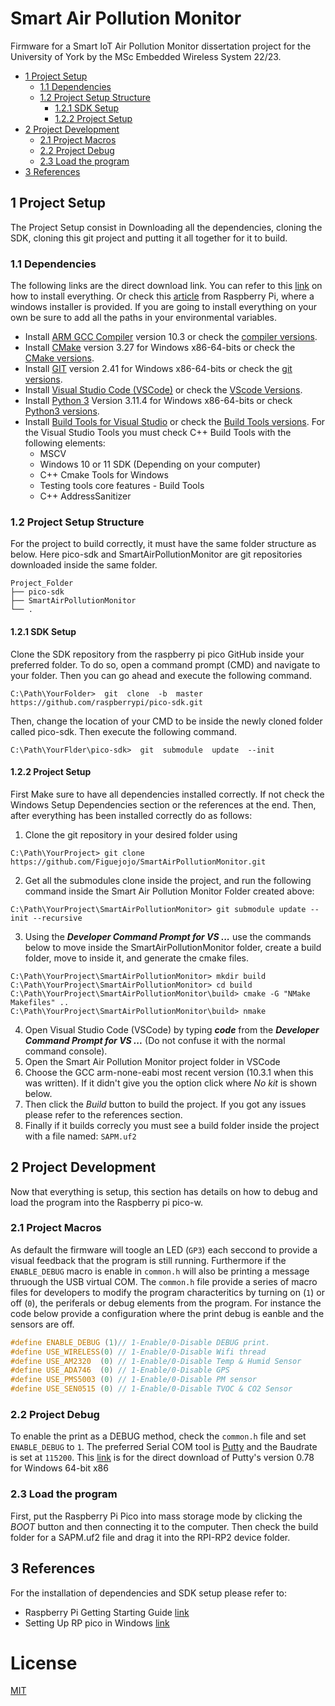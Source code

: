 # Smart Air Pollution Monitor
Firmware for a Smart IoT Air Pollution Monitor dissertation project for the University of York by the MSc Embedded Wireless System 22/23.
- [1 Project Setup](#ProjectSetup)
    - [1.1 Dependencies](#Dependencies)
    - [1.2 Project Setup Structure ](#PStructure)
        - [1.2.1 SDK Setup](#SDKSetup)
        - [1.2.2 Project Setup](#PSetup)
- [2 Project Development](#PDev)
    - [2.1 Project Macros](#PProject) 
    - [2.2 Project Debug](#PDebug)
    - [2.3 Load the program](#LoadProgram)
- [3 References](#Ref)

<a  name="ProjectSetup"></a>
## 1 Project Setup
The Project Setup consist in Downloading all the dependencies, cloning the SDK, cloning this git project and putting it all together for it to build.

<a  name="Dependencies"></a>
### 1.1 Dependencies
The following links are the direct download link. You can refer to this [link](https://vanhunteradams.com/Pico/Setup/PicoSetup.html) on how to install everything. Or check this [article](https://www.raspberrypi.com/news/raspberry-pi-pico-windows-installer/) from Raspberry Pi, where a windows installer is provided. If you are going to install everything on your own be sure to add all the paths in your environmental variables. 
- Install [ARM GCC Compiler](https://developer.arm.com/-/media/Files/downloads/gnu-rm/10.3-2021.10/gcc-arm-none-eabi-10.3-2021.10-win32.exe?rev=29bb46cfa0434fbda93abb33c1d480e6&hash=B2C5AAE07841929A0D0BF460896D6E52s) version 10.3 or check the [compiler versions](https://developer.arm.com/downloads/-/gnu-rm).
- Install [CMake](https://github.com/Kitware/CMake/releases/download/v3.27.0-rc2/cmake-3.27.0-rc2-windows-x86_64.msi) version 3.27 for Windows x86-64-bits or check the [CMake versions](https://cmake.org/download/).
- Install [GIT](https://github.com/git-for-windows/git/releases/download/v2.41.0.windows.1/Git-2.41.0-64-bit.exe) version 2.41 for Windows x86-64-bits or check the [git versions](https://git-scm.com/downloads).
- Install [Visual Studio Code (VSCode)](https://code.visualstudio.com/docs/?dv=win) or check the [VScode Versions](https://code.visualstudio.com/).
- Install [Python 3](https://www.python.org/ftp/python/3.11.4/python-3.11.4-amd64.exe) Version 3.11.4 for Windows x86-64-bits or check [Python3 versions](https://www.python.org/downloads/).
- Install [Build Tools for Visual Studio](https://aka.ms/vs/17/release/vs_BuildTools.exe) or check the [Build Tools versions](https://visualstudio.microsoft.com/es/downloads/#build-tools-for-visual-studio-2022). For the Visual Studio Tools you must check C++ Build Tools with the following elements:
    - MSCV
    - Windows 10 or 11 SDK (Depending on your computer)
    - C++ Cmake Tools for Windows
    - Testing tools core features - Build Tools
    - C++ AddressSanitizer

<a  name="PStructure"></a>
### 1.2 Project Setup Structure
For the project to build correctly, it must have the same folder structure as below. Here pico-sdk and SmartAirPollutionMonitor are git repositories downloaded inside the same folder.
```
Project_Folder
├── pico-sdk
├── SmartAirPollutionMonitor
└── .
```

<a  name="SDKSetup"></a>
#### 1.2.1 SDK Setup
Clone the SDK repository from the raspberry pi pico GitHub inside your preferred folder. To do so, open a command prompt (CMD) and navigate to your folder. Then you can go ahead and execute the following command.
```shell
C:\Path\YourFolder>  git  clone  -b  master  https://github.com/raspberrypi/pico-sdk.git
```
Then, change the location of your CMD to be inside the newly cloned folder called pico-sdk. Then execute the following command.
```shell
C:\Path\YourFlder\pico-sdk>  git  submodule  update  --init
```

<a  name="PSetup"></a>
#### 1.2.2 Project Setup
First Make sure to have all dependencies installed correctly. If not check the Windows Setup Dependencies section or the references at the end. Then, after everything has been installed correctly do as follows:
1. Clone the git repository in your desired folder using
```shell
C:\Path\YourProject> git clone https://github.com/Figuejojo/SmartAirPollutionMonitor.git
```
2. Get all the submodules clone inside the project, and run the following command inside the Smart Air Pollution Monitor Folder created above:
```shell
C:\Path\YourProject\SmartAirPollutionMonitor> git submodule update --init --recursive
```
3. Using the ***Developer Command Prompt for VS ...*** use the commands below to move inside the SmartAirPollutionMonitor folder, create a build folder, move to inside it, and generate the cmake files.  
```shell
C:\Path\YourProject\SmartAirPollutionMonitor> mkdir build
C:\Path\YourProject\SmartAirPollutionMonitor> cd build
C:\Path\YourProject\SmartAirPollutionMonitor\build> cmake -G "NMake Makefiles" ..
C:\Path\YourProject\SmartAirPollutionMonitor\build> nmake
```
4. Open Visual Studio Code (VSCode) by typing ***code*** from the ***Developer Command Prompt for VS ...*** (Do not confuse it with the normal command console).
5. Open the Smart Air Pollution Monitor project folder in VSCode
6. Choose the GCC arm-none-eabi most recent version (10.3.1 when this was written). If it didn't give you the option click where *No kit* is shown below.
7. Then click the *Build* button to build the project. If you got any issues please refer to the references section.
8. Finally if it builds correcly you must see a build folder inside the project with a file named: ```SAPM.uf2```

<a  name="PDev"></a>
## 2 Project Development
Now that everything is setup, this section has details on how to debug and load the program into the Raspberry pi pico-w.

<a  name="PProject"></a>
### 2.1 Project Macros
As default the firmware will toogle an LED (```GP3```) each seccond to provide a visual feedback that the program is still running. Furthermore if the ```ENABLE_DEBUG``` macro is enable in ```common.h``` will also be printing a message thruough the USB virtual COM. 
The ```common.h``` file provide a series of macro files for developers to modify the program characteritics by turning on (```1```) or off (```0```), the periferals or debug elements from the program. For instance the code below provide a configuration where the print debug is eanble and the sensors are off.
```C
#define ENABLE_DEBUG (1)// 1-Enable/0-Disable DEBUG print.
#define USE_WIRELESS(0) // 1-Enable/0-Disable Wifi thread
#define USE_AM2320  (0) // 1-Enable/0-Disable Temp & Humid Sensor
#define USE_ADA746  (0) // 1-Enable/0-Disable GPS
#define USE_PMS5003 (0) // 1-Enable/0-Disable PM sensor
#define USE_SEN0515 (0) // 1-Enable/0-Disable TVOC & CO2 Sensor
```

<a  name="PDebug"></a>
### 2.2 Project Debug
To enable the print as a DEBUG method, check the ```common.h``` file and set ```ENABLE_DEBUG``` to ```1```.
The preferred Serial COM tool is [Putty](https://www.putty.org/) and the Baudrate is set at ```115200```.
This [link](https://the.earth.li/~sgtatham/putty/latest/w64/putty-64bit-0.78-installer.msi) is for the direct download of Putty's version 0.78 for Windows 64-bit x86

<a  name="LoadProgram"></a>
### 2.3 Load the program
First, put the Raspberry Pi Pico into mass storage mode by clicking the *BOOT* button and then connecting it to the computer. Then check the build folder for a SAPM.uf2 file and drag it into the RPI-RP2 device folder.

<a  name="Ref"></a>
## 3 References
For the installation of dependencies and SDK setup please refer to:
- Raspberry Pi Getting Starting Guide [link](https://datasheets.raspberrypi.com/pico/getting-started-with-pico.pdf)
- Setting Up RP pico in Windows [link](https://vanhunteradams.com/Pico/Setup/PicoSetup.html)

# License
[MIT](https://choosealicense.com/licenses/mit/)
